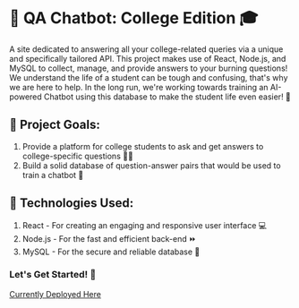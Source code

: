 # :book: QA Chatbot: College Edition :mortar_board:

A site dedicated to answering all your college-related queries via a unique and specifically tailored API. This project makes use of React, Node.js, and MySQL to collect, manage, and provide answers to your burning questions! We understand the life of a student can be tough and confusing, that's why we are here to help. 
In the long run, we're working towards training an AI-powered Chatbot using this database to make the student life even easier! :robot:

## :dart: Project Goals:

1. Provide a platform for college students to ask and get answers to college-specific questions :man_student:
2. Build a solid database of question-answer pairs that would be used to train a chatbot :robot:

## :floppy_disk: Technologies Used:

1. React - For creating an engaging and responsive user interface :computer:
2. Node.js - For the fast and efficient back-end :fast_forward:
3. MySQL - For the secure and reliable database :file_folder:

### Let's Get Started! :rocket:
[Currently Deployed Here](thesecurehash.vercel.app/)
